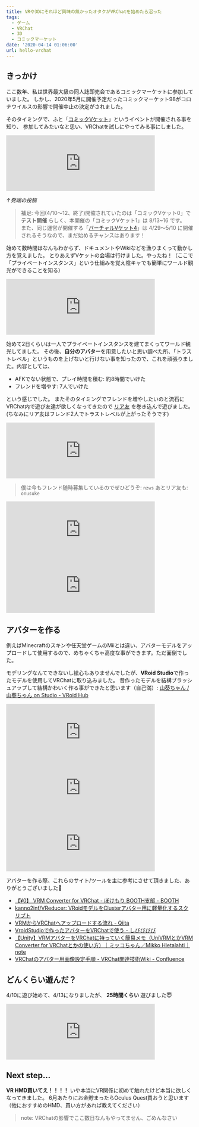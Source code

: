 ```yaml
---
title: VRや3Dにそれほど興味の無かったオタクがVRChatを始めたら沼った
tags:
  - ゲーム
  - VRChat
  - 3D
  - コミックマーケット
date: '2020-04-14 01:06:00'
url: hello-vrchat
---
```


<style>
  .mastodon-embed {
    display: block;
  }
</style>

## きっかけ

ここ数年、私は世界最大級の同人誌即売会であるコミックマーケットに参加していました。
しかし、2020年5月に開催予定だったコミックマーケット98がコロナウイルスの影響で開催中止の決定がされました。

そのタイミングで、ふと「[コミックVケット](https://comic-vket.com/)」というイベントが開催される事を知り、
参加してみたいなと思い、VRChatを試しにやってみる事にしました。

<iframe src="https://don.nzws.me/@nzws/103974441303424342/embed" class="mastodon-embed" style="max-width: 100%; border: 0" width="400" allowfullscreen="allowfullscreen"></iframe>

*↑発端の投稿*

> 補足: 今回(4/10～12、終了)開催されていたのは「コミックVケット0」で **テスト開催** らしく、本開催の「コミックVケット1」は 8/13~16 です。  
> また、同じ運営が開催する「[バーチャルVケット4](https://www.v-market.work/v4)」は 4/29～5/10 に開催されるそうなので、まだ始めるチャンスはあります！

始めて数時間はなんもわからず、ドキュメントやWikiなどを漁りまくって動かし方を覚えました。
とりあえずVケットの会場は行けました。やったね！（ここで「プライベートインスタンス」という仕組みを覚え陰キャでも簡単にワールド観光ができることを知る）

<iframe src="https://don.nzws.me/@nzws/103974825792108807/embed" class="mastodon-embed" style="max-width: 100%; border: 0" width="400" allowfullscreen="allowfullscreen"></iframe>

始めて2日くらいは一人でプライベートインスタンスを建てまくってワールド観光してました。
その後、**自分のアバター**を用意したいと思い調べた所、「トラストレベル」というものを上げないと行けない事を知ったので、これを頑張りました。内容としては、

- AFKでない状態で、プレイ時間を積む: 約8時間でいけた
- フレンドを増やす: 7人でいけた

という感じでした。
またそのタイミングでフレンドを増やしたいのと流石にVRChat内で遊び友達が欲しくなってきたので [リア友](https://don.nzws.me/@onusuke) を巻き込んで遊びました。(ちなみにリア友はフレンド2人でトラストレベルが上がったそうです)

<iframe src="https://don.nzws.me/@nzws/103981447767660412/embed" class="mastodon-embed" style="max-width: 100%; border: 0" width="400" allowfullscreen="allowfullscreen"></iframe>

> 僕は今もフレンド随時募集しているのでぜひどうぞ: `nzws`
> あとリア友も: `onusuke`

<iframe src="https://don.nzws.me/@onusuke/103977992357397060/embed" class="mastodon-embed" style="max-width: 100%; border: 0" width="400" allowfullscreen="allowfullscreen"></iframe>

<iframe src="https://don.nzws.me/@nzws/103977923805527525/embed" class="mastodon-embed" style="max-width: 100%; border: 0" width="400" allowfullscreen="allowfullscreen"></iframe>

## アバターを作る

例えばMinecraftのスキンや任天堂ゲームのMiiとは違い、アバターモデルをアップロードして使用するので、めちゃくちゃ高度な事ができます。ただ面倒でした。

モデリングなんてできないし絵心もありませんでしたが、**VRoid Studio**で作ったモデルを使用してVRChatに取り込みました。
昔作ったモデルを結構ブラッシュアップして結構かわいく作る事ができたと思います（自己満）: [山葵ちゃん / 山葵ちゃん on Studio - VRoid Hub](https://hub.vroid.com/characters/9173547278462499967/models/4429869472628904912)

<iframe src="https://don.nzws.me/@nzws/103989573641252759/embed" class="mastodon-embed" style="max-width: 100%; border: 0" width="400" allowfullscreen="allowfullscreen"></iframe>

<iframe src="https://don.nzws.me/@nzws/103990403183056917/embed" class="mastodon-embed" style="max-width: 100%; border: 0" width="400" allowfullscreen="allowfullscreen"></iframe>

<iframe src="https://don.nzws.me/@nzws/103990646687213381/embed" class="mastodon-embed" style="max-width: 100%; border: 0" width="400" allowfullscreen="allowfullscreen"></iframe>

アバターを作る際、これらのサイト/ツールを主に参考にさせて頂きました、ありがとうございました🙇

- [【¥0】 VRM Converter for VRChat - ぽけもり BOOTH支部 - BOOTH](https://booth.pm/ja/items/1025226)
- [kanno2inf/VReducer: VRoidモデルをClusterアバター用に軽量化するスクリプト](https://github.com/kanno2inf/VReducer)
- [VRMからVRChatへアップロードする流れ - Qiita](https://qiita.com/100/items/7315fe3a7eb75732ae43)
- [VroidStudioで作ったアバターをVRChatで使う - しびびびび](https://tomo-shi-vi.hateblo.jp/entry/20191012/1570864334)
- [【Unity】VRMアバターをVRChatに持っていく簡易メモ（UniVRMとかVRM Converter for VRChatとかの使い方）｜ミッコちゃん／Mikko Hietalahti｜note](https://note.com/mikkohietala/n/ne01eb4d416cb)
- [VRChatのアバター用画像設定手順 - VRChat関連技術Wiki - Confluence](https://tar-bin.atlassian.net/wiki/spaces/VRCHAT/pages/150437897)

## どんくらい遊んだ？

4/10に遊び始めて、4/13になりましたが、 **25時間くらい** 遊びました😇

<iframe src="https://don.nzws.me/@nzws/103992019989971418/embed" class="mastodon-embed" style="max-width: 100%; border: 0" width="400" allowfullscreen="allowfullscreen"></iframe>

## Next step...

**VR HMD買いてえ！！！！** いや本当にVR関係に初めて触れたけど本当に欲しくなってきました。
6月あたりにお金貯まったらOculus Quest買おうと思います（他におすすめのHMD、買い方があれば教えてください）

> note: VRChatの影響でここ数日なんもやってません、ごめんなさい

<script src="https://assets-don.nzws.me/embed.js" async="async"></script>
